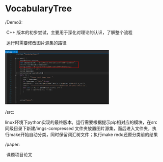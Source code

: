# VocabularyTree

/Demo3:

​	C++ 版本的初步尝试，主要用于深化对理论的认识，了解整个流程

​	运行时需要修改图片源集的路径

<img src="img/path.png" alt="image-20220814160018409" style="zoom: 33%;" />



/src:

​	linux环境下python实现的最终版本，运行需要根据提示pip相对应的模块，在src同级目录下新建/imgs-compressed 文件夹放置图片源集，而后进入文件夹，执行make开始自动分类，同时保留词汇树文件；执行make redo还原分类前的结果



/paper:

​	课题项目论文
